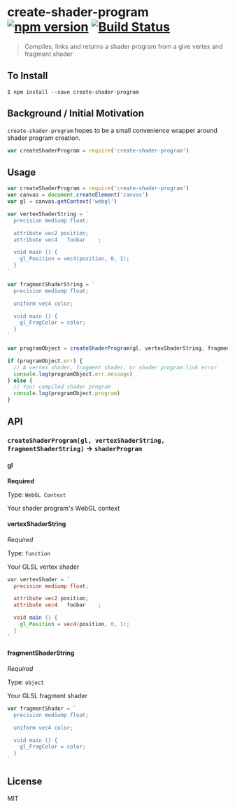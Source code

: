 create-shader-program [![npm version](https://badge.fury.io/js/create-shader-program.svg)](http://badge.fury.io/js/create-shader-program) [![Build Status](https://travis-ci.org/chinedufn/create-shader-program.svg?branch=master)](https://travis-ci.org/chinedufn/create-shader-program)
===============

> Compiles, links and returns a shader program from a give vertex and fragment shader

## To Install

```
$ npm install --save create-shader-program
```

## Background / Initial Motivation

`create-shader-program` hopes to be a small convenience wrapper around shader program creation.

```js
var createShaderProgram = require('create-shader-program')
```

## Usage

```js
var createShaderProgram = require('create-shader-program')
var canvas = document.createElement('canvas')
var gl = canvas.getContext('webgl')

var vertexShaderString = `
  precision mediump float;

  attribute vec2 position;
  attribute vec4   foobar    ;

  void main () {
    gl_Position = vec4(position, 0, 1);
  }
`

var fragmentShaderString = `
  precision mediump float;

  uniform vec4 color;

  void main () {
    gl_FragColor = color;
  }
`

var programObject = createShaderProgram(gl, vertexShaderString, fragmentShaderString)

if (programObject.err) {
  // A vertex shader, fragment shader, or shader program link error
  console.log(programObject.err.message)
} else {
  // Your compiled shader program
  console.log(programObject.program)
}
```

## API

### `createShaderProgram(gl, vertexShaderString, fragmentShaderString)` -> `shaderProgram`

#### gl

**Required**

Type: `WebGL Context`

Your shader program's WebGL context

#### vertexShaderString

*Required*

Type: `function`

Your GLSL vertex shader

```glsl
var vertexShader = `
  precision mediump float;

  attribute vec2 position;
  attribute vec4   foobar    ;

  void main () {
    gl_Position = vec4(position, 0, 1);
  }
`
```

#### fragmentShaderString

*Required*

Type: `object`

Your GLSL fragment shader

```js
var fragmentShader = `
  precision mediump float;

  uniform vec4 color;

  void main () {
    gl_FragColor = color;
  }
`
```

## License

MIT
